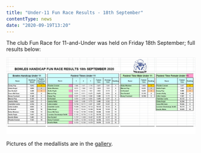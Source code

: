 ```yaml
---
title: "Under-11 Fun Race Results - 18th September"
contentType: news
date: "2020-09-19T13:20"
---
```


The club Fun Race for 11-and-Under was held on Friday 18th September; full results below:

![handicap results](fun_race_1.jpg)

Pictures of the medallists are in the [gallery](/gallery/2020/200918_fun_race_1).
